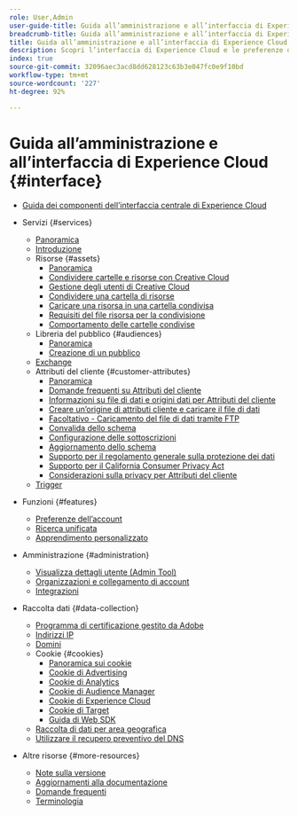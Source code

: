 ```yaml
---
role: User,Admin
user-guide-title: Guida all’amministrazione e all’interfaccia di Experience Cloud
breadcrumb-title: Guida all’amministrazione e all’interfaccia di Experience Cloud
title: Guida all’amministrazione e all’interfaccia di Experience Cloud
description: Scopri l’interfaccia di Experience Cloud e le preferenze dell’account utente. Scopri come cercare oggetti aziendali e gestire utenti e prodotti. Configura gli attributi del cliente, la libreria Pubblico, i cookie e condividi risorse di Experience Cloud.
index: true
source-git-commit: 32096aec3acd8dd628123c63b3e047fc0e9f10bd
workflow-type: tm+mt
source-wordcount: '227'
ht-degree: 92%

---
```



# Guida all’amministrazione e all’interfaccia di Experience Cloud {#interface}

+ [Guida dei componenti dell’interfaccia centrale di Experience Cloud](experience-cloud.md)

+ Servizi {#services}
   + [Panoramica](services/overview.md)
   + [Introduzione](services/getting-started.md)
   + Risorse {#assets}
      + [Panoramica](services/assets/experience-cloud-assets.md)
      + [Condividere cartelle e risorse con Creative Cloud](services/assets/creative-cloud.md)
      + [Gestione degli utenti di Creative Cloud](services/assets/manage-cc-users.md)
      + [Condividere una cartella di risorse](services/assets/share.md)
      + [Caricare una risorsa in una cartella condivisa](services/assets/upload.md)
      + [Requisiti del file risorsa per la condivisione](services/assets/file-reqs.md)
      + [Comportamento delle cartelle condivise](services/assets/behavior.md)
   + Libreria del pubblico {#audiences}
      + [Panoramica](services/audiences/overview.md)
      + [Creazione di un pubblico](services/audiences/create.md)
   + [Exchange](services/exchange.md)
   + Attributi del cliente {#customer-attributes}
      + [Panoramica](services/customer-attributes/attributes.md)
      + [Domande frequenti su Attributi del cliente](services/customer-attributes/faq-crs.md)
      + [Informazioni su file di dati e origini dati per Attributi del cliente](services/customer-attributes/crs-data-file.md)
      + [Creare un’origine di attributi cliente e caricare il file di dati](services/customer-attributes/t-crs-usecase.md)
      + [Facoltativo - Caricamento del file di dati tramite FTP](services/customer-attributes/t-upload-attributes-ftp.md)
      + [Convalida dello schema](services/customer-attributes/validate-schema.md)
      + [Configurazione delle sottoscrizioni](services/customer-attributes/subscription.md)
      + [Aggiornamento dello schema](services/customer-attributes/t-update-schema.md)
      + [Supporto per il regolamento generale sulla protezione dei dati](services/customer-attributes/gdpr.md)
      + [Supporto per il California Consumer Privacy Act](services/customer-attributes/ccpa.md)
      + [Considerazioni sulla privacy per Attributi del cliente](services/customer-attributes/privacy-mac.md)
   + [Trigger](services/triggers.md)

+ Funzioni {#features}
   + [Preferenze dell’account](features/account-preferences.md)
   + [Ricerca unificata](features/search.md)
   + [Apprendimento personalizzato](features/personalized-learning.md)

+ Amministrazione {#administration}
   + [Visualizza dettagli utente (Admin Tool)](administration/admin-tool-experience-cloud.md)
   + [Organizzazioni e collegamento di account](administration/organizations.md)
   + [Integrazioni](administration/integrations.md)

+ Raccolta dati {#data-collection}
   + [Programma di certificazione gestito da Adobe](data-collection/adobe-managed-cert.md)
   + [Indirizzi IP](data-collection/ip-addresses.md)
   + [Domini](data-collection/domains.md)
   + Cookie {#cookies}
      + [Panoramica sui cookie](data-collection/cookies/overview.md)
      + [Cookie di Advertising](data-collection/cookies/advertising.md)
      + [Cookie di Analytics](data-collection/cookies/analytics.md)
      + [Cookie di Audience Manager](data-collection/cookies/audience-manager.md)
      + [Cookie di Experience Cloud](data-collection/cookies/experience-cloud.md)
      + [Cookie di Target](data-collection/cookies/target.md)
      + [Guida di Web SDK](data-collection/cookies/web-sdk.md)
   + [Raccolta di dati per area geografica](data-collection/rdc.md)
   + [Utilizzare il recupero preventivo del DNS](data-collection/dns-prefetch.md)

+ Altre risorse {#more-resources}
   + [Note sulla versione](more-resources/release-notes.md)
   + [Aggiornamenti alla documentazione](more-resources/doc-updates.md)
   + [Domande frequenti](more-resources/faq.md)
   + [Terminologia](more-resources/terms.md)

